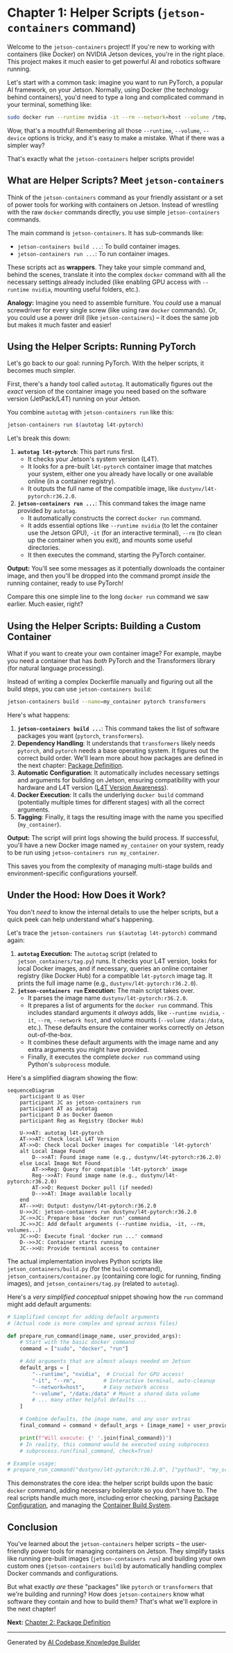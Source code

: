 # Chapter 1: Helper Scripts (`jetson-containers` command)

Welcome to the `jetson-containers` project! If you're new to working with containers (like Docker) on NVIDIA Jetson devices, you're in the right place. This project makes it much easier to get powerful AI and robotics software running.

Let's start with a common task: imagine you want to run PyTorch, a popular AI framework, on your Jetson. Normally, using Docker (the technology behind containers), you'd need to type a long and complicated command in your terminal, something like:

```bash
sudo docker run --runtime nvidia -it --rm --network=host --volume /tmp/argus_socket:/tmp/argus_socket --volume /etc/enctune.conf:/etc/enctune.conf --volume /etc/nv_tegra_release:/etc/nv_tegra_release --volume /tmp/nv_jetson_model:/tmp/nv_jetson_model --device /dev/snd --device /dev/bus/usb -e DISPLAY=$DISPLAY --volume /tmp/.X11-unix/:/tmp/.X11-unix dustynv/l4t-pytorch:r36.2.0
```

Wow, that's a mouthful! Remembering all those `--runtime`, `--volume`, `--device` options is tricky, and it's easy to make a mistake. What if there was a simpler way?

That's exactly what the `jetson-containers` helper scripts provide!

## What are Helper Scripts? Meet `jetson-containers`

Think of the `jetson-containers` command as your friendly assistant or a set of power tools for working with containers on Jetson. Instead of wrestling with the raw `docker` commands directly, you use simple `jetson-containers` commands.

The main command is `jetson-containers`. It has sub-commands like:

*   `jetson-containers build ...`: To build container images.
*   `jetson-containers run ...`: To run container images.

These scripts act as **wrappers**. They take your simple command and, behind the scenes, translate it into the complex `docker` command with all the necessary settings already included (like enabling GPU access with `--runtime nvidia`, mounting useful folders, etc.).

**Analogy:** Imagine you need to assemble furniture. You *could* use a manual screwdriver for every single screw (like using raw `docker` commands). Or, you could use a power drill (like `jetson-containers`) – it does the same job but makes it much faster and easier!

## Using the Helper Scripts: Running PyTorch

Let's go back to our goal: running PyTorch. With the helper scripts, it becomes much simpler.

First, there's a handy tool called `autotag`. It automatically figures out the *exact* version of the container image you need based on the software version (JetPack/L4T) running on your Jetson.

You combine `autotag` with `jetson-containers run` like this:

```bash
jetson-containers run $(autotag l4t-pytorch)
```

Let's break this down:

1.  **`autotag l4t-pytorch`**: This part runs first.
    *   It checks your Jetson's system version (L4T).
    *   It looks for a pre-built `l4t-pytorch` container image that matches your system, either one you already have locally or one available online (in a container registry).
    *   It outputs the full name of the compatible image, like `dustynv/l4t-pytorch:r36.2.0`.
2.  **`jetson-containers run ...`**: This command takes the image name provided by `autotag`.
    *   It automatically constructs the correct `docker run` command.
    *   It adds essential options like `--runtime nvidia` (to let the container use the Jetson GPU), `-it` (for an interactive terminal), `--rm` (to clean up the container when you exit), and mounts some useful directories.
    *   It then executes the command, starting the PyTorch container.

**Output:** You'll see some messages as it potentially downloads the container image, and then you'll be dropped into the command prompt *inside* the running container, ready to use PyTorch!

Compare this one simple line to the long `docker run` command we saw earlier. Much easier, right?

## Using the Helper Scripts: Building a Custom Container

What if you want to create your own container image? For example, maybe you need a container that has *both* PyTorch and the Transformers library (for natural language processing).

Instead of writing a complex Dockerfile manually and figuring out all the build steps, you can use `jetson-containers build`:

```bash
jetson-containers build --name=my_container pytorch transformers
```

Here's what happens:

1.  **`jetson-containers build ...`**: This command takes the list of software packages you want (`pytorch`, `transformers`).
2.  **Dependency Handling**: It understands that `transformers` likely needs `pytorch`, and `pytorch` needs a base operating system. It figures out the correct build order. We'll learn more about how packages are defined in the next chapter: [Package Definition](02_package_definition_.md).
3.  **Automatic Configuration**: It automatically includes necessary settings and arguments for building on Jetson, ensuring compatibility with your hardware and L4T version ([L4T Version Awareness](04_l4t_version_awareness_.md)).
4.  **Docker Execution**: It calls the underlying `docker build` command (potentially multiple times for different stages) with all the correct arguments.
5.  **Tagging**: Finally, it tags the resulting image with the name you specified (`my_container`).

**Output:** The script will print logs showing the build process. If successful, you'll have a new Docker image named `my_container` on your system, ready to be run using `jetson-containers run my_container`.

This saves you from the complexity of managing multi-stage builds and environment-specific configurations yourself.

## Under the Hood: How Does it Work?

You don't *need* to know the internal details to use the helper scripts, but a quick peek can help understand what's happening.

Let's trace the `jetson-containers run $(autotag l4t-pytorch)` command again:

1.  **`autotag` Execution:** The `autotag` script (related to `jetson_containers/tag.py`) runs. It checks your L4T version, looks for local Docker images, and if necessary, queries an online container registry (like Docker Hub) for a compatible `l4t-pytorch` image tag. It prints the full image name (e.g., `dustynv/l4t-pytorch:r36.2.0`).
2.  **`jetson-containers run` Execution:** The main script takes over.
    *   It parses the image name `dustynv/l4t-pytorch:r36.2.0`.
    *   It prepares a list of arguments for the `docker run` command. This includes standard arguments it *always* adds, like `--runtime nvidia`, `-it`, `--rm`, `--network host`, and volume mounts (`--volume /data:/data`, etc.). These defaults ensure the container works correctly on Jetson out-of-the-box.
    *   It combines these default arguments with the image name and any extra arguments you might have provided.
    *   Finally, it executes the complete `docker run` command using Python's `subprocess` module.

Here's a simplified diagram showing the flow:

```mermaid
sequenceDiagram
    participant U as User
    participant JC as jetson-containers run
    participant AT as autotag
    participant D as Docker Daemon
    participant Reg as Registry (Docker Hub)

    U->>AT: autotag l4t-pytorch
    AT->>AT: Check local L4T Version
    AT->>D: Check local Docker images for compatible 'l4t-pytorch'
    alt Local Image Found
        D-->>AT: Found image name (e.g., dustynv/l4t-pytorch:r36.2.0)
    else Local Image Not Found
        AT->>Reg: Query for compatible 'l4t-pytorch' image
        Reg-->>AT: Found image name (e.g., dustynv/l4t-pytorch:r36.2.0)
        AT->>D: Request Docker pull (if needed)
        D-->>AT: Image available locally
    end
    AT-->>U: Output: dustynv/l4t-pytorch:r36.2.0
    U->>JC: jetson-containers run dustynv/l4t-pytorch:r36.2.0
    JC->>JC: Prepare base 'docker run' command
    JC->>JC: Add default arguments (--runtime nvidia, -it, --rm, volumes...)
    JC->>D: Execute final 'docker run ...' command
    D-->>JC: Container starts running
    JC-->>U: Provide terminal access to container
```

The actual implementation involves Python scripts like `jetson_containers/build.py` (for the `build` command), `jetson_containers/container.py` (containing core logic for running, finding images), and `jetson_containers/tag.py` (related to `autotag`).

Here's a *very simplified conceptual* snippet showing how the `run` command might add default arguments:

```python
# Simplified concept for adding default arguments
# (Actual code is more complex and spread across files)

def prepare_run_command(image_name, user_provided_args):
    # Start with the basic docker command
    command = ["sudo", "docker", "run"]

    # Add arguments that are almost always needed on Jetson
    default_args = [
        "--runtime", "nvidia",  # Crucial for GPU access!
        "-it", "--rm",         # Interactive terminal, auto-cleanup
        "--network=host",      # Easy network access
        "--volume", "/data:/data" # Mount a shared data volume
        # ... many other helpful defaults ...
    ]

    # Combine defaults, the image name, and any user extras
    final_command = command + default_args + [image_name] + user_provided_args

    print(f"Will execute: {' '.join(final_command)}")
    # In reality, this command would be executed using subprocess
    # subprocess.run(final_command, check=True)

# Example usage:
# prepare_run_command("dustynv/l4t-pytorch:r36.2.0", ["python3", "my_script.py"])
```

This demonstrates the core idea: the helper script builds upon the basic `docker` command, adding necessary boilerplate so you don't have to. The real scripts handle much more, including error checking, parsing [Package Configuration](03_package_configuration_.md), and managing the [Container Build System](05_container_build_system_.md).

## Conclusion

You've learned about the `jetson-containers` helper scripts – the user-friendly power tools for managing containers on Jetson. They simplify tasks like running pre-built images (`jetson-containers run`) and building your own custom ones (`jetson-containers build`) by automatically handling complex Docker commands and configurations.

But what exactly *are* these "packages" like `pytorch` or `transformers` that we're building and running? How does `jetson-containers` know what software they contain and how to build them? That's what we'll explore in the next chapter!

**Next:** [Chapter 2: Package Definition](02_package_definition_.md)

---

Generated by [AI Codebase Knowledge Builder](https://github.com/The-Pocket/Tutorial-Codebase-Knowledge)